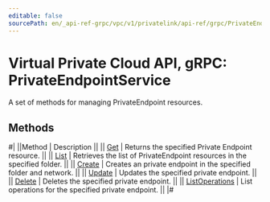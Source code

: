 ```yaml
---
editable: false
sourcePath: en/_api-ref-grpc/vpc/v1/privatelink/api-ref/grpc/PrivateEndpoint/index.md
---
```


# Virtual Private Cloud API, gRPC: PrivateEndpointService

A set of methods for managing PrivateEndpoint resources.

## Methods

#|
||Method | Description ||
|| [Get](get.md) | Returns the specified Private Endpoint resource. ||
|| [List](list.md) | Retrieves the list of PrivateEndpoint resources in the specified folder. ||
|| [Create](create.md) | Creates an private endpoint in the specified folder and network. ||
|| [Update](update.md) | Updates the specified private endpoint. ||
|| [Delete](delete.md) | Deletes the specified private endpoint. ||
|| [ListOperations](listOperations.md) | List operations for the specified private endpoint. ||
|#